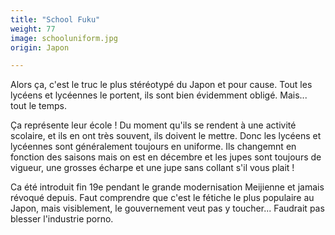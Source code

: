 ```yaml
---
title: "School Fuku"
weight: 77
image: schooluniform.jpg
origin: Japon

---
```


Alors ça, c'est le truc le plus stéréotypé du Japon et pour cause. Tout les lycéens et lycéennes le portent, ils sont bien évidemment obligé. Mais... tout le temps. 

Ça représente leur école ! Du moment qu'ils se rendent à une activité scolaire, et ils en ont très souvent, ils doivent le mettre. Donc les lycéens et lycéennes sont généralement toujours en uniforme. Ils changemnt en fonction des saisons mais on est en décembre et les jupes sont toujours de vigueur, une grosses écharpe et une jupe sans collant s'il vous plait !

Ca été introduit fin 19e pendant le grande modernisation Meijienne et jamais révoqué depuis. Faut comprendre que c'est le fétiche le plus populaire au Japon, mais visiblement, le gouvernement veut pas y toucher... Faudrait pas blesser l'industrie porno.
